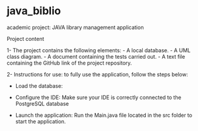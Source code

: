 # java_biblio


academic project: JAVA library management application

Project content

1- The project contains the following elements: - A local database. - A UML class diagram. - A document containing the tests carried out. - A text file containing the GitHub link of the project repository.

2- Instructions for use: to fully use the application, follow the steps below:

- Load the database:

- Configure the IDE:
Make sure your IDE is correctly connected to the PostgreSQL database 

- Launch the application:
Run the Main.java file located in the src folder to start the application.
